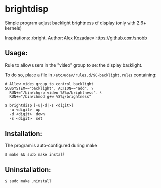 # brightdisp
Simple program adjust backlight brightness of display (only with 2.6+ kernels)

Inspirations: xbright. Author: Alex Kozadaev https://github.com/snobb

## Usage:
Rule to allow users in the "video" group to set the display backlight.

To do so, place a file in `/etc/udev/rules.d/90-backlight.rules` containing:
```
# Allow video group to control backlight
SUBSYSTEM=="backlight", ACTION=="add", \
  RUN+="/bin/chgrp video %S%p/brightness", \
  RUN+="/bin/chmod g+w %S%p/brightness"
```
```
$ brightdisp [-u|-d|-s <digit>]
  -u <digit>  up
  -d <digit>  down
  -s <digit>  set
```

## Installation:
The program is auto-configured during make
```
$ make && sudo make install
```

## Uninstallation:
```
$ sudo make uninstall
```
